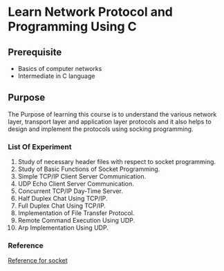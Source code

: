 # Learn Network Protocol and Programming Using **C**

## Prerequisite

* Basics of computer networks
* Intermediate in C language

## Purpose

The Purpose of learning this course is to understand the various network layer, transport layer and application layer protocols and it also helps to design and implement the protocols using socking programming.

### List Of Experiment

1. Study of necessary header files with respect to socket programming.
2. Study of Basic Functions of Socket Programming.
3. Simple TCP/IP Client Server Communication.
4. UDP Echo Client Server Communication.
5. Concurrent TCP/IP Day-Time Server.
6. Half Duplex Chat Using TCP/IP.
7. Full Duplex Chat Using TCP/IP.
8. Implementation of File Transfer Protocol.
9. Remote Command Execution Using UDP.
10. Arp Implementation Using UDP.

### Reference

[Reference for socket](https://linux.die.net/man/7/socket)
